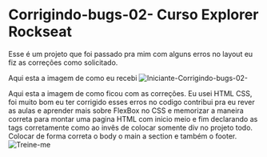 # Corrigindo-bugs-02- Curso Explorer Rockseat
Esse é um projeto que foi passado pra mim com alguns erros no layout eu fiz as correções como solicitado. 

Aqui esta a imagem de como eu recebi 
![Iniciante-Corrigindo-bugs-02-](https://user-images.githubusercontent.com/58272413/216796259-bf98132e-2c6b-4003-88c1-b5229a0bc1d0.png)


Aqui esta a imagem de como ficou com as correções. Eu usei HTML CSS, foi muito bom eu ter corrigido esses erros no codigo contribui pra eu rever as
aulas e aprender mais sobre FlexBox no CSS e memorizar a maneira correta para montar uma pagina HTML com inicio meio e fim declarando as tags 
corretamente como ao invês de colocar somente div no projeto todo. Colocar de forma correta o body o main a section e também o footer.
![Treine-me](https://user-images.githubusercontent.com/58272413/216796306-09247bdf-5d54-4cfc-83d0-35121a3b0ef3.png)
